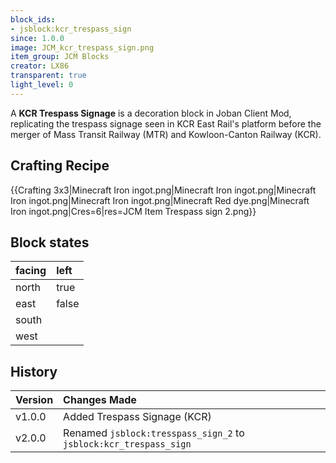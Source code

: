 ```yaml
---
block_ids:
- jsblock:kcr_trespass_sign
since: 1.0.0
image: JCM_kcr_trespass_sign.png
item_group: JCM Blocks
creator: LX86
transparent: true
light_level: 0
---
```


A **KCR Trespass Signage** is a decoration block in Joban Client Mod, replicating the trespass signage seen in KCR East Rail's platform before the merger of Mass Transit Railway (MTR) and Kowloon-Canton Railway (KCR). 

## Crafting Recipe
{{Crafting 3x3|Minecraft Iron ingot.png|Minecraft Iron ingot.png|Minecraft Iron ingot.png|Minecraft Iron ingot.png|Minecraft Red dye.png|Minecraft Iron ingot.png|Cres=6|res=JCM Item Trespass sign 2.png}}

## Block states
| facing | left  |
|:-------|:------|
| north  | true  |
| east   | false |
| south  |       |
| west   |       |

## History
| Version | Changes Made                                                      |
|:--------|:------------------------------------------------------------------|
| v1.0.0  | Added Trespass Signage (KCR)                                      |
| v2.0.0  | Renamed `jsblock:tresspass_sign_2` to `jsblock:kcr_trespass_sign` |
